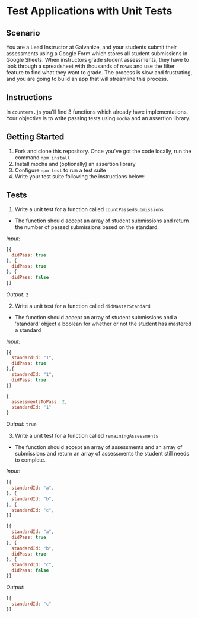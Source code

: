 # Test Applications with Unit Tests

## Scenario

You are a Lead Instructor at Galvanize, and your students submit their assessments using a Google Form which stores all student submissions in Google Sheets. When instructors grade student assessments, they have to look through a spreadsheet with thousands of rows and use the filter feature to find what they want to grade. The process is slow and frustrating, and you are going to build an app that will streamline this process.

## Instructions

In `counters.js` you'll find 3 functions which already have implementations. Your objective is to write passing tests using `mocha` and an assertion library.

## Getting Started

1. Fork and clone this repository. Once you've got the code locally, run the command `npm install`
1. Install mocha and (optionally) an assertion library
1. Configure `npm test` to run a test suite
1. Write your test suite following the instructions below:

## Tests

1. Write a unit test for a function called `countPassedSubmissions`
  - The function should accept an array of student submissions and return the number of passed submissions based on the standard.

_Input:_

```js
[{
  didPass: true
}, {
  didPass: true
}, {
  didPass: false
}]
```

_Output:_ `2`

2. Write a unit test for a function called `didMasterStandard`
  - The function should accept an array of student submissions and a 'standard'  object a boolean for whether or not the student has mastered a standard

_Input:_
```js
[{
  standardId: "1",
  didPass: true
},{
  standardId: "1",
  didPass: true
}]

{
  assessmentsToPass: 2,
  standardId: "1"
}
```

_Output:_
`true`

3. Write a unit test for a function called `remainingAssessments`
  - The function should accept an array of assessments and an array of submissions and return an array of assessments the student still needs to complete.

_Input:_

```js
[{
  standardId: "a",
}, {
  standardId: "b",
}, {
  standardId: "c",
}]

[{
  standardId: "a",
  didPass: true
}, {
  standardId: "b",
  didPass: true
}, {
  standardId: "c",
  didPass: false
}]
```

_Output:_
```js
[{
  standardId: "c"
}]
```
